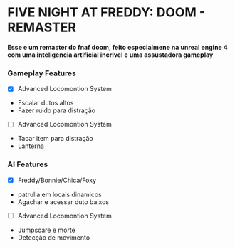 # **FIVE NIGHT AT FREDDY: DOOM - REMASTER**

**Esse e um remaster do fnaf doom, feito especialmene na unreal engine 4 com uma inteligencia artificial incrivel e uma assustadora gameplay**

### Gameplay Features
- [x] Advanced Locomontion System
 * Escalar dutos altos
 * Fazer ruido para distração
- [ ] Advanced Locomontion System
 * Tacar item para distração
 * Lanterna

### AI Features
- [x] Freddy/Bonnie/Chica/Foxy
 * patrulia em locais dinamicos
 * Agachar e acessar duto baixos
- [ ] Advanced Locomontion System
 * Jumpscare e morte
 * Detecção de movimento
